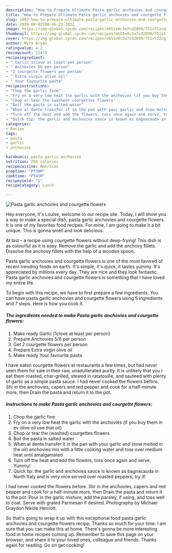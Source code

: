 ```yaml
---
description: "How to Prepare Ultimate Pasta garlic anchovies and courgette flowers"
title: "How to Prepare Ultimate Pasta garlic anchovies and courgette flowers"
slug: 1097-how-to-prepare-ultimate-pasta-garlic-anchovies-and-courgette-flowers
date: 2020-09-02T00:46:23.782Z
image: https://img-global.cpcdn.com/recipes/eb51e8c3a7cd2899/751x532cq70/pasta-garlic-anchovies-and-courgette-flowers-recipe-main-photo.jpg
thumbnail: https://img-global.cpcdn.com/recipes/eb51e8c3a7cd2899/751x532cq70/pasta-garlic-anchovies-and-courgette-flowers-recipe-main-photo.jpg
cover: https://img-global.cpcdn.com/recipes/eb51e8c3a7cd2899/751x532cq70/pasta-garlic-anchovies-and-courgette-flowers-recipe-main-photo.jpg
author: Myra Bryan
ratingvalue: 4.2
reviewcount: 12433
recipeingredient:
- " Garlic 1clove at least per person"
- " Anchovies 56 per person"
- "2 courgette flowers per person"
- " Extra virgin olive oil"
- " Your favourite pasta"
recipeinstructions:
- "Chop the garlic fine"
- "Fry on a very low heat the garlic with the anchovies (if you buy them in ev olive oil use that oil)"
- "Chop or tear the (washed) courgettes flowers"
- "Boil the pasta in salted water"
- "When al dente transfer it in the pan with your garlic and (now melted in the oil) anchovies mix with a little cooking water and toss over medium heat until amalgamated"
- "Turn off the heat and add the flowers, toss once again and serve. Yummy!"
- "Quick tip: the garlic and anchovies sauce is known as bagnacauda in North Italy and is very nice served over roasted peppers, try it!"
categories:
- Recipe
tags:
- pasta
- garlic
- anchovies

katakunci: pasta garlic anchovies 
nutrition: 293 calories
recipecuisine: American
preptime: "PT38M"
cooktime: "PT45M"
recipeyield: "1"
recipecategory: Lunch

---
```



![Pasta garlic anchovies and courgette flowers](https://img-global.cpcdn.com/recipes/eb51e8c3a7cd2899/751x532cq70/pasta-garlic-anchovies-and-courgette-flowers-recipe-main-photo.jpg)

Hey everyone, it's Louise, welcome to our recipe site. Today, I will show you a way to make a special dish, pasta garlic anchovies and courgette flowers. It is one of my favorites food recipes. For mine, I am going to make it a bit unique. This is gonna smell and look delicious.

At last - a recipe using courgette flowers without deep-frying! This dish is as colourful as it is easy. Remove the garlic and add the anchovy fillets. Dissolve the anchovy fillets with the help of a wooden spoon.

Pasta garlic anchovies and courgette flowers is one of the most favored of recent trending foods on earth. It's simple, it's quick, it tastes yummy. It's appreciated by millions every day. They are nice and they look fantastic. Pasta garlic anchovies and courgette flowers is something that I have loved my entire life.


To begin with this recipe, we have to first prepare a few ingredients. You can have pasta garlic anchovies and courgette flowers using 5 ingredients and 7 steps. Here is how you cook it.

<!--inarticleads1-->

##### The ingredients needed to make Pasta garlic anchovies and courgette flowers:

1. Make ready  Garlic (1clove at least per person)
1. Prepare  Anchovies 5/6 per person
1. Get 2 courgette flowers per person
1. Prepare  Extra virgin olive oil
1. Make ready  Your favourite pasta


I have eaten courgette flowers at restaurants a few times, but had never seen them for sale in their raw, unadulterated purity. It is unlikely that you I eat them roasted, char-grilled, stewed in ratatouille, and sauteed with plenty of garlic as a simple pasta sauce. I had never cooked the flowers before. Stir in the anchovies, capers and red pepper and cook for a half-minute more, then Drain the pasta and return it to the pot. 

<!--inarticleads2-->

##### Instructions to make Pasta garlic anchovies and courgette flowers:

1. Chop the garlic fine
1. Fry on a very low heat the garlic with the anchovies (if you buy them in ev olive oil use that oil)
1. Chop or tear the (washed) courgettes flowers
1. Boil the pasta in salted water
1. When al dente transfer it in the pan with your garlic and (now melted in the oil) anchovies mix with a little cooking water and toss over medium heat until amalgamated
1. Turn off the heat and add the flowers, toss once again and serve. Yummy!
1. Quick tip: the garlic and anchovies sauce is known as bagnacauda in North Italy and is very nice served over roasted peppers, try it!


I had never cooked the flowers before. Stir in the anchovies, capers and red pepper and cook for a half-minute more, then Drain the pasta and return it to the pot. Pour in the garlic mixture, add the parsley, if using, and toss well to coat. Serve with grated Parmesan if desired. Photography by Michael Graydon Nikole Herriott. 

So that's going to wrap it up with this exceptional food pasta garlic anchovies and courgette flowers recipe. Thanks so much for your time. I am sure that you can make this at home. There's gonna be more interesting food in home recipes coming up. Remember to save this page on your browser, and share it to your loved ones, colleague and friends. Thanks again for reading. Go on get cooking!
